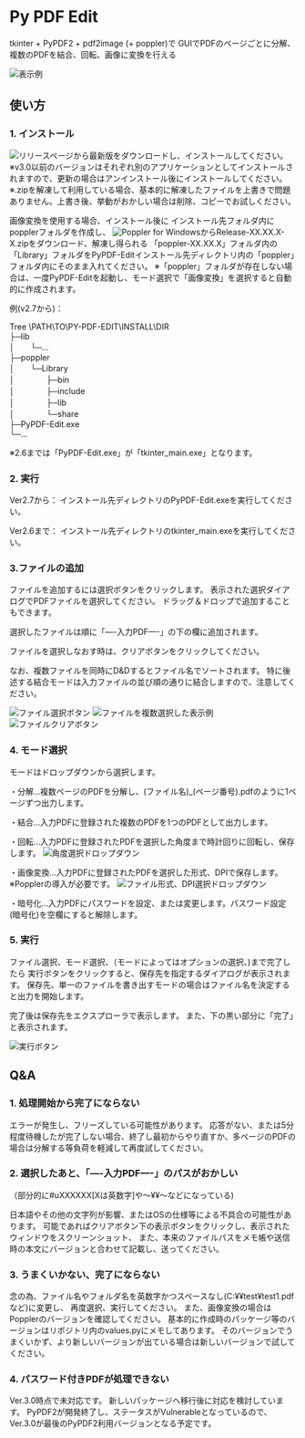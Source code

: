 # Py PDF Edit

tkinter + PyPDF2 + pdf2image (+ poppler)で
GUIでPDFのページごとに分解、複数のPDFを結合、回転、画像に変換を行える

![表示例](img/window.png)

## 使い方
### 1. インストール

![リリースページから最新版](https://github.com/HsaSheep/py-pdf-edit/releases/latest/)をダウンロードし、インストールしてください。
※v3.0以前のバージョンはそれぞれ別のアプリケーションとしてインストールされますので、更新の場合はアンインストール後にインストールしてください。
※.zipを解凍して利用している場合、基本的に解凍したファイルを上書きで問題ありません。上書き後、挙動がおかしい場合は削除、コピーでお試しください。

画像変換を使用する場合、インストール後に
インストール先フォルダ内にpopplerフォルダを作成し、
![Poppler for Windows](https://github.com/oschwartz10612/poppler-windows/releases)からRelease-XX.XX.X-X.zipをダウンロード、解凍し得られる
「poppler-XX.XX.X」フォルダ内の「Library」フォルダをPyPDF-Editインストール先ディレクトリ内の「poppler」フォルダ内にそのまま入れてください。
※「poppler」フォルダが存在しない場合は、一度PyPDF-Editを起動し、モード選択で「画像変換」を選択すると自動的に作成されます。

例(v2.7から)：
<p>Tree \PATH\TO\PY-PDF-EDIT\INSTALL\DIR<br>
├─lib<br>
│　　└─…<br>
├─poppler<br>
│　　└─Library<br>
│　　　　├─bin<br>
│　　　　├─include<br>
│　　　　├─lib<br>
│　　　　└─share<br>
├─PyPDF-Edit.exe<br>
└─…
</p>
※2.6までは「PyPDF-Edit.exe」が「tkinter_main.exe」となります。

### 2. 実行

Ver2.7から： インストール先ディレクトリのPyPDF-Edit.exeを実行してください。

Ver2.6まで： インストール先ディレクトリのtkinter_main.exeを実行してください。

### 3.ファイルの追加

ファイルを追加するには選択ボタンをクリックします。
表示された選択ダイアログでPDFファイルを選択してください。
ドラッグ＆ドロップで追加することもできます。

選択したファイルは順に「—-入力PDF—-」の下の欄に追加されます。

ファイルを選択しなおす時は、クリアボタンをクリックしてください。

なお、複数ファイルを同時にD&Dするとファイル名でソートされます。
特に後述する結合モードは入力ファイルの並び順の通りに結合しますので、注意してください。

![ファイル選択ボタン](img/file_select.png)
![ファイルを複数選択した表示例](img/input_files.png)
![ファイルクリアボタン](img/file_clear.png)

### 4. モード選択

モードはドロップダウンから選択します。

・分解…複数ページのPDFを分解し、(ファイル名)_(ページ番号).pdfのように1ページずつ出力します。

・結合…入力PDFに登録された複数のPDFを1つのPDFとして出力します。

・回転…入力PDFに登録されたPDFを選択した角度まで時計回りに回転し、保存します。
![角度選択ドロップダウン](img/angle_select.png)

・画像変換…入力PDFに登録されたPDFを選択した形式、DPIで保存します。※Popplerの導入が必要です。
![ファイル形式、DPI選択ドロップダウン](img/format_select.png)

・暗号化…入力PDFにパスワードを設定、または変更します。パスワード設定(暗号化)を空欄にすると解除します。

### 5. 実行

ファイル選択、モード選択、（モードによってはオプションの選択、)まで完了したら
実行ボタンをクリックすると、保存先を指定するダイアログが表示されます。
保存先、単一のファイルを書き出すモードの場合はファイル名を決定すると出力を開始します。

完了後は保存先をエクスプローラで表示します。
また、下の黒い部分に「完了」と表示されます。

![実行ボタン](img/run.png)

## Q&A

### 1. 処理開始から完了にならない

エラーが発生し、フリーズしている可能性があります。
応答がない、または5分程度待機したが完了しない場合、終了し最初からやり直すか、多ページのPDFの場合は分解する等負荷を軽減して再度試してください。

### 2. 選択したあと、「—-入力PDF—-」のパスがおかしい
（部分的に#uXXXXXX[Xは英数字]や〜¥¥〜などになっている)

日本語やその他の文字列が影響、またはOSの仕様等による不具合の可能性があります。
可能であればクリアボタン下の表示ボタンをクリックし、表示されたウィンドウをスクリーンショット、
また、本来のファイルパスをメモ帳や送信時の本文にバージョンと合わせて記載し、送ってください。

### 3. うまくいかない、完了にならない

念の為、ファイル名やフォルダ名を英数字かつスペースなし(C:¥¥test¥test1.pdfなど)に変更し、
再度選択、実行してください。
また、画像変換の場合はPopplerのバージョンを確認してください。
基本的に作成時のパッケージ等のバージョンはリポジトリ内のvalues.pyにメモしてあります。
そのバージョンでうまくいかず、より新しいバージョンが出ている場合は新しいバージョンで試してください。

### 4. パスワード付きPDFが処理できない

Ver.3.0時点で未対応です。
新しいパッケージへ移行後に対応を検討しています。
PyPDF2が開発終了し、ステータスがVulnerableとなっているので、Ver.3.0が最後のPyPDF2利用バージョンとなる予定です。

